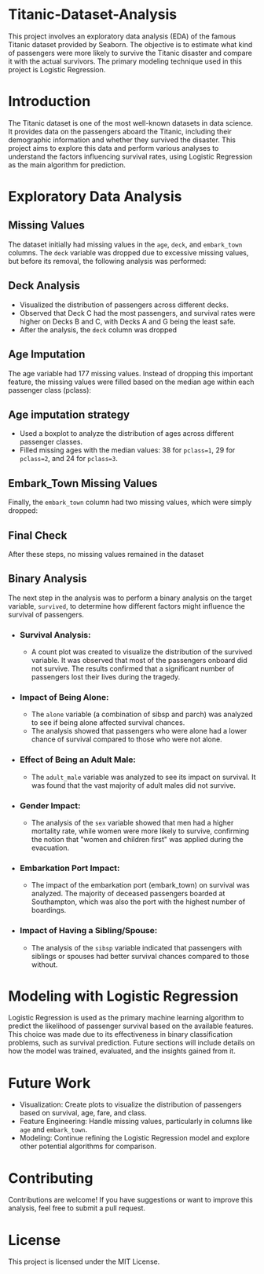 # Titanic-Dataset-Analysis
 This project involves an exploratory data analysis (EDA) of the famous Titanic dataset provided by Seaborn. The objective is to estimate what kind of passengers were more likely to survive the Titanic disaster and compare it with the actual survivors. The primary modeling technique used in this project is Logistic Regression.
# Introduction
The Titanic dataset is one of the most well-known datasets in data science. It provides data on the passengers aboard the Titanic, including their demographic information and whether they survived the disaster. This project aims to explore this data and perform various analyses to understand the factors influencing survival rates, using Logistic Regression as the main algorithm for prediction.
# Exploratory Data Analysis
## Missing Values
The dataset initially had missing values in the `age`, `deck`, and `embark_town` columns. The `deck` variable was dropped due to excessive missing values, but before its removal, the following analysis was performed:
 ## Deck Analysis
- Visualized the distribution of passengers across different decks.
- Observed that Deck C had the most passengers, and survival rates were higher on Decks B and C, with Decks A and G being the least safe.
- After the analysis, the `deck` column was dropped
 ## Age Imputation
  The age variable had 177 missing values. Instead of dropping this important feature, the missing values were filled based on the median age within each passenger class (pclass):
  ## Age imputation strategy
  - Used a boxplot to analyze the distribution of ages across different passenger classes.
  - Filled missing ages with the median values: 38 for `pclass=1`, 29 for `pclass=2`, and 24 for `pclass=3`.
## Embark_Town Missing Values
Finally, the `embark_town` column had two missing values, which were simply dropped:
## Final Check
After these steps, no missing values remained in the dataset
## Binary Analysis
The next step in the analysis was to perform a binary analysis on the target variable, `survived`, to determine how different factors might influence the survival of passengers.
 - ### Survival Analysis:
      - A count plot was created to visualize the distribution of the survived variable. It was observed that most of the passengers onboard did not survive. The results confirmed that a significant number of passengers lost their lives during the tragedy.
 - ### Impact of Being Alone:
      - The `alone` variable (a combination of sibsp and parch) was analyzed to see if being alone affected survival chances.
      - The analysis showed that passengers who were alone had a lower chance of survival compared to those who were not alone.
 - ### Effect of Being an Adult Male:
      - The `adult_male` variable was analyzed to see its impact on survival. It was found that the vast majority of adult males did not survive.
 - ### Gender Impact:
      - The analysis of the `sex` variable showed that men had a higher mortality rate, while women were more likely to survive, confirming the notion that "women and children first" was applied during the evacuation.
 - ### Embarkation Port Impact:
      - The impact of the embarkation port (embark_town) on survival was analyzed. The majority of deceased passengers boarded at Southampton, which was also the port with the highest number of boardings.
 - ### Impact of Having a Sibling/Spouse:
      - The analysis of the `sibsp` variable indicated that passengers with siblings or spouses had better survival chances compared to those without.
# Modeling with Logistic Regression
Logistic Regression is used as the primary machine learning algorithm to predict the likelihood of passenger survival based on the available features. This choice was made due to its effectiveness in binary classification problems, such as survival prediction.
Future sections will include details on how the model was trained, evaluated, and the insights gained from it.
# Future Work
- Visualization: Create plots to visualize the distribution of passengers based on survival, age, fare, and class.
- Feature Engineering: Handle missing values, particularly in columns like `age` and `embark_town`.
- Modeling: Continue refining the Logistic Regression model and explore other potential algorithms for comparison.
# Contributing
Contributions are welcome! If you have suggestions or want to improve this analysis, feel free to submit a pull request.
# License
This project is licensed under the MIT License.

